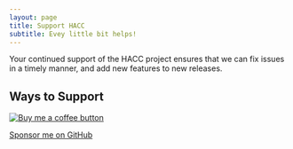 ```yaml
---
layout: page
title: Support HACC
subtitle: Evey little bit helps!
---
```


Your continued support of the HACC project ensures that we can fix issues in a timely manner, and add new features to new releases.

## Ways to Support

[![Buy me a coffee button](https://raw.githubusercontent.com/qJake/HADotNet.CommandCenter/master/Assets/bmac.png)](https://buymeacoffee.com/qjake)

[Sponsor me on GitHub](https://github.com/sponsors/qJake)